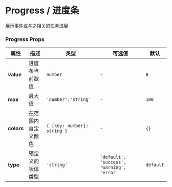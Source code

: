 # Progress / 进度条

展示事件或与之相关的任务进展

<playground
  title="默认的"
  name="ex-progress-default"
/>

<playground
  title="类型"
  desc="我们预置了一些不同风格的进度条"
  name="ex-progress-types"
/>

<playground
  title="动态色彩"
  desc="你可以指定进度条在任何范围内的颜色"
  name="ex-progress-colors"
/>

### Progress Props

| 属性       | 描述               | 类型                        | 可选值                                     | 默认      |
| ---------- | ------------------ | --------------------------- | ------------------------------------------ | --------- |
| **value**  | 进度条当前数值     | `number`                    | `-`                                        | `0`       |
| **max**    | 最大值             | `'number','string'`         | `-`                                        | `100`     |
| **colors** | 在范围内自定义颜色 | `{ [key: number]: string }` | `-`                                        | `{}`      |
| **type**   | 预定义的状体类型   | `'string'`                  | `'default', 'success', 'warning', 'error'` | `default` |
